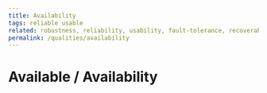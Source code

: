 ```yaml
---
title: Availability
tags: reliable usable
related: robustness, reliability, usability, fault-tolerance, recoverability 
permalink: /qualities/availability
---
```


# Available / Availability 


